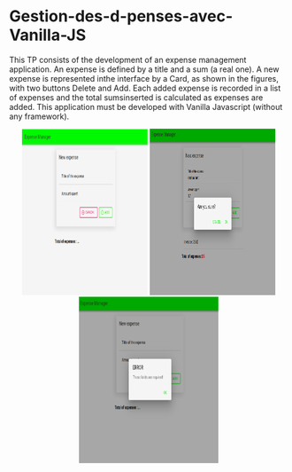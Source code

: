 # Gestion-des-d-penses-avec-Vanilla-JS

This TP consists of the development of an expense management application.
An expense is defined by a title and a sum (a real one).
A new expense is represented inthe interface by a Card, as shown in the figures, with two buttons Delete and Add.
Each added expense is recorded in a list of expenses and the total sumsinserted is calculated as expenses are added.
This application must be developed with Vanilla Javascript (without any framework).

<div align="center">
  <img src="https://github.com/jemai-sameh/Expense-Manager-VanillaJS/blob/main/image1.png" alt="Image 1" width="45%" height="300">
  <img src="https://github.com/jemai-sameh/Expense-Manager-VanillaJS/blob/main/image2.png" alt="Image 2" width="45%"height="300"> 
</div>
<div align="center">
<img src="https://github.com/jemai-sameh/Expense-Manager-VanillaJS/blob/main/image3.png" alt="Image 3" width="50%" height="300"> 
</div>
